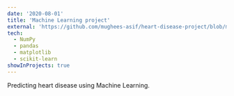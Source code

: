 ```yaml
---
date: '2020-08-01'
title: 'Machine Learning project'
external: 'https://github.com/mughees-asif/heart-disease-project/blob/master/end-to-end-heart-disease-classification.ipynb'
tech:
  - NumPy	
  - pandas
  - matplotlib
  - scikit-learn 
showInProjects: true
---
```


Predicting heart disease using Machine Learning.